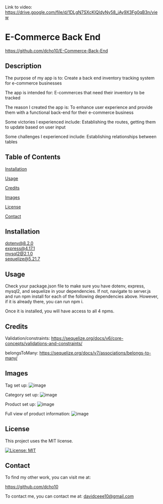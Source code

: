 Link to video: https://drive.google.com/file/d/1DLgN7SXcKlQldyNy58_iAy9X3Fg0qB3n/view

# E-Commerce Back End

https://github.com/dcho10/E-Commerce-Back-End

## Description

  
The purpose of my app is to: Create a back end inventory tracking system for e-commerce businesses
  
The app is intended for: E-commerces that need their inventory to be tracked
  
The reason I created the app is: To enhance user experience and provide them with a functional back-end for their e-commerce business
  
Some victories I experienced include: Establishing the routes, getting them to update based on user input
  
Some challenges I experienced include: Establishing relationships between tables
  
## Table of Contents

  [Installation](#installation)
  
  [Usage](#usage)

  [Credits](#credits)

  [Images](#images)
      
  [License](#license)

  [Contact](#contact)
    
## Installation

  dotenv@8.2.0  
  express@4.17.1  
  mysql2@2.1.0  
  sequelize@5.21.7

## Usage

  Check your package.json file to make sure you have dotenv, express, mysql2, and sequelize in your dependencies. If not, navigate to server.js and run npm install for each of the following dependencies above. However, if it is already there, you can run npm i.

  Once it is installed, you will have access to all 4 npms.

## Credits

  Validation/constraints: https://sequelize.org/docs/v6/core-concepts/validations-and-constraints/

  belongsToMany: https://sequelize.org/docs/v7/associations/belongs-to-many/

## Images

  Tag set up: ![image](https://github.com/dcho10/E-Commerce-Back-End/assets/153252185/216eb36e-c664-458a-8b36-b03566ad5a51)

  Category set up: ![image](https://github.com/dcho10/E-Commerce-Back-End/assets/153252185/2e55496a-920e-4745-96e6-4967c473676b)

  Product set up: ![image](https://github.com/dcho10/E-Commerce-Back-End/assets/153252185/f7a28fee-2581-4512-b4ad-b14e9a27df82)

  Full view of product information: ![image](https://github.com/dcho10/E-Commerce-Back-End/assets/153252185/ab53a327-4441-43b8-92a7-356b41e78165)

## License

This project uses the MIT license.

[![License: MIT](https://img.shields.io/badge/License-MIT-blue.svg)](https://opensource.org/licenses/MIT)

## Contact

To find my other work, you can visit me at:

https://github.com/dcho10

To contact me, you can contact me at: davidceee10@gmail.com
